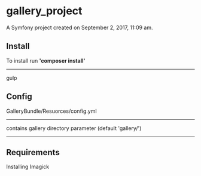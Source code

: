 gallery_project
===============

A Symfony project created on September 2, 2017, 11:09 am.

Install
-----------------------------------
To install run **'composer install'**
*** 
gulp

Config
-----------------------------
GalleryBundle/Resuorces/config.yml
***
contains gallery directory parameter (default 'gallery/')
***


Requirements
-----------------------------
Installing Imagick


